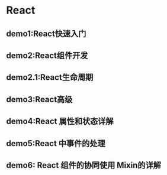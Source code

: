React
=============

demo1:React快速入门
-------------

demo2:React组件开发
-------------

demo2.1:React生命周期
-------------

demo3:React高级
-------------

demo4:React 属性和状态详解
-------------------

demo5:React 中事件的处理
------------------

demo6: React 组件的协同使用  Mixin的详解
------------------------------